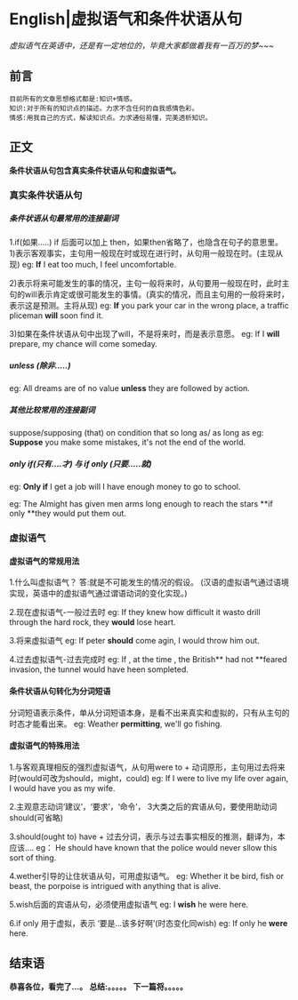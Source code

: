 # English|虚拟语气和条件状语从句
*虚拟语气在英语中，还是有一定地位的，毕竟大家都做着我有一百万的梦~~~*

## 前言
    目前所有的文章思想格式都是:知识+情感。
    知识:对于所有的知识点的描述。力求不含任何的自我感情色彩。
    情感:用我自己的方式，解读知识点。力求通俗易懂，完美透析知识。

## 正文
**条件状语从句包含真实条件状语从句和虚拟语气。**

### 真实条件状语从句
##### 条件状语从句最常用的连接副词
1.if(如果.....)
if 后面可以加上 then，如果then省略了，也隐含在句子的意思里。
1)表示客观事实，主句用一般现在时或现在进行时，从句用一般现在时。(主现从现)
eg: **If** I eat too much, I feel uncomfortable.

2)表示将来可能发生的事的情况，主句一般将来时，从句要用一般现在时，此时主句的will表示肯定或很可能发生的事情。(真实的情况，而且主句用的一般将来时，表示这是预测。主将从现)
eg: **If** you park your car in the wrong place, a traffic pliceman **will** soon find it.

3)如果在条件状语从句中出现了will，不是将来时，而是表示意愿。
eg: If I **will** prepare, my chance will come someday.


##### unless (除非.....)
eg: All dreams are of no value **unless** they are followed by action.


##### 其他比较常用的连接副词
suppose/supposing (that)
on condition that
so long as/ as long as
eg: **Suppose** you make some mistakes, it's not the end of the world.



##### only if(只有....才) 与 if only (只要.....就)
eg: **Only if** I get a job will I have enough money to go to school.

eg: The Almight has given men arms long enough to reach the stars **if only **they would put them out.



### 虚拟语气
#### 虚拟语气的常规用法
1.什么叫虚拟语气？
答:就是不可能发生的情况的假设。
(汉语的虚拟语气通过语境实现，英语中的虚拟语气通过谓语动词的变化实现。)

2.现在虚拟语气-一般过去时
eg: If they knew how difficult it wasto drill through the hard rock, they **would** lose heart.

3.将来虚拟语气
eg: If peter **should** come agin, I would throw him out.

4.过去虚拟语气-过去完成时
eg: If , at the time , the British** had not **feared invasion, the tunnel would have heen sompleted.


#### 条件状语从句转化为分词短语
分词短语表示条件，单从分词短语本身，是看不出来真实和虚拟的，只有从主句的时态才能看出来。
eg: Weather **permitting**, we'll go fishing.



#### 虚拟语气的特殊用法
1.与客观真理相反的强烈虚拟语气，从句用were to + 动词原形，主句用过去将来时(would可改为should，might，could)
eg: If I were to live my life over again, I would have you as my wife.

2.主观意志动词‘建议’，‘要求’，‘命令’， 3大类之后的宾语从句，要使用助动词should(可省略)

3.should(ought to) have + 过去分词，表示与过去事实相反的推测，翻译为，本应该....
eg： He should have known that the police would never sllow this sort of thing.

4.wether引导的让住状语从句，可用虚拟语气。
eg: Whether it be bird, fish or beast, the porpoise is intrigued with anything that is alive.

5.wish后面的宾语从句，必须使用虚拟语气
eg: I **wish** he were here.

6.if only 用于虚拟，表示 ‘要是...该多好啊’(时态变化同wish)
eg: If only he **were** here.



## 结束语
 **恭喜各位，看完了...。**
**总结:。。。。。**
**下一篇将。。。。。**








